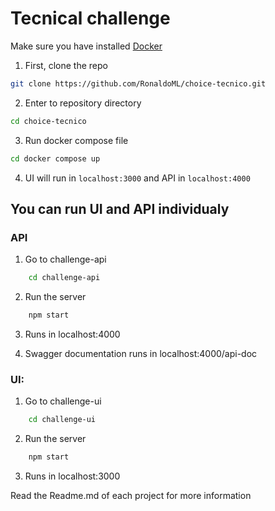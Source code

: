 # Tecnical challenge

Make sure you have installed [Docker](https://www.docker.com/products/docker-desktop/)

1. First, clone the repo

```bash
git clone https://github.com/RonaldoML/choice-tecnico.git
```

2. Enter to repository directory

```bash
cd choice-tecnico
```

3. Run docker compose file

```bash
cd docker compose up
```

4. UI will run in `localhost:3000` and API in `localhost:4000`

## You can run UI and API individualy

### API

1. Go to challenge-api
```bash
    cd challenge-api
```
2. Run the server
```bash
    npm start
```
3. Runs in localhost:4000

4. Swagger documentation runs in localhost:4000/api-doc

### UI:
1. Go to challenge-ui
```bash
    cd challenge-ui
```
2. Run the server
```bash
    npm start
```
3. Runs in localhost:3000

Read the Readme.md of each project for more information
